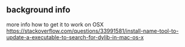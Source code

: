 


## background info

more info how to get it to work on OSX
https://stackoverflow.com/questions/33991581/install-name-tool-to-update-a-executable-to-search-for-dylib-in-mac-os-x
